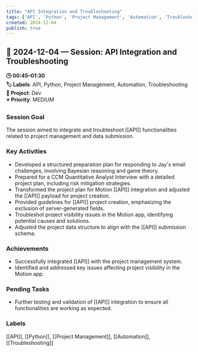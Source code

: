 ```yaml
---
title: "API Integration and Troubleshooting"
tags: ['API', 'Python', 'Project Management', 'Automation', 'Troubleshooting']
created: 2024-12-04
publish: true
---
```


## 📅 2024-12-04 — Session: API Integration and Troubleshooting

**🕒 00:45–01:30**  
**🏷️ Labels**: API, Python, Project Management, Automation, Troubleshooting  
**📂 Project**: Dev  
**⭐ Priority**: MEDIUM  


### Session Goal
The session aimed to integrate and troubleshoot [[API]] functionalities related to project management and data submission.

### Key Activities
- Developed a structured preparation plan for responding to Jay's email challenges, involving Bayesian reasoning and game theory.
- Prepared for a CCM Quantitative Analyst Interview with a detailed project plan, including risk mitigation strategies.
- Transformed the project plan for Motion [[API]] integration and adjusted the [[API]] payload for project creation.
- Provided guidelines for [[API]] project creation, emphasizing the exclusion of server-generated fields.
- Troubleshot project visibility issues in the Motion app, identifying potential causes and solutions.
- Adjusted the project data structure to align with the [[API]] submission schema.

### Achievements
- Successfully integrated [[API]] with the project management system.
- Identified and addressed key issues affecting project visibility in the Motion app.

### Pending Tasks
- Further testing and validation of [[API]] integration to ensure all functionalities are working as expected.

### Labels
[[API]], [[Python]], [[Project Management]], [[Automation]], [[Troubleshooting]]

